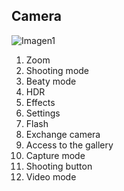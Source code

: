 ## Camera

![Imagen1](http://static.energysistem.com/images/manuals/39594/542d11228abed.jpg)


1. Zoom
2. Shooting mode
3. Beaty mode
4. HDR
5. Effects
6. Settings
7. Flash
8. Exchange camera
9. Access to the gallery
10. Capture mode
11. Shooting button
12. Video mode
